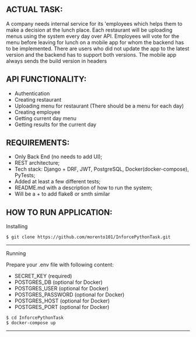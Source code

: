 ## ACTUAL TASK:
A company needs internal service for its 'employees which helps them to
make a decision at the lunch place. Each restaurant will be uploading menus
using the system every day over API.
Employees will vote for the menu before leaving for lunch on a mobile app
for whom the backend has to be implemented. There are users who did not
update the app to the latest version and the backend has to support both
versions. The mobile app always sends the build version in headers

## API FUNCTIONALITY:
- Authentication
- Creating restaurant
- Uploading menu for restaurant (There should be a menu for each day)
- Creating employee
- Getting current day menu
- Getting results for the current day

## REQUIREMENTS:
- Only Back End (no needs to add UI);
- REST architecture;
- Tech stack: Django + DRF, JWT, PostgreSQL, Docker(docker-compose), PyTests;
- Added at least a few different tests;
- README.md with a description of how to run the system;
- Will be a + to add flake8 or smth similar

## HOW TO RUN APPLICATION:

Installing

```shell
$ git clone https://github.com/morento101/InforcePythonTask.git
```

--------------------------

Running

Prepare your .env file with following content:
- SECRET_KEY (required)
- POSTGRES_DB (optional for Docker)
- POSTGRES_USER (optional for Docker)
- POSTGRES_PASSWORD (optional for Docker)
- POSTGRES_HOST (optional for Docker)
- POSTGRES_PORT (optional for Docker)


```shell
$ cd InforcePythonTask
$ docker-compose up
```

----------------
